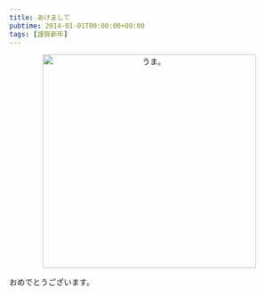 ```yaml
---
title: あけまして
pubtime: 2014-01-01T00:00:00+09:00
tags: [謹賀新年]
---
```


<div style="text-align: center"><img alt="うま。" src="/blog/2014/01/newyear.png" width="384" height="384" /></div>

おめでとうございます。
